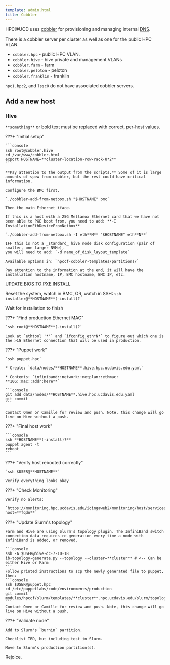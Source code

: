 ```yaml
---
template: admin.html
title: Cobbler
---
```


HPC@UCD uses [cobbler](https://cobbler.github.io/) for provisioning and managing internal [DNS](../dns).

There is a cobbler server per cluster as well as one for the public HPC VLAN.

-   `cobbler.hpc` - public HPC VLAN.
-   `cobbler.hive` - hive private and management VLANs
-   `cobbler.farm` - farm
-   `cobbler.peloton` - peloton
-   `cobbler.franklin` - franklin

`hpc1`, `hpc2`, and `lssc0` do not have associated cobbler servers.

## Add a new host

### Hive

`**something**` or bold text must be replaced with correct, per-host values.

???+ "Initial setup"

    ```console
    ssh root@cobbler.hive
    cd /var/www/cobbler-html
    export HOSTNAME=**cluster-location-row-rack-U*2**
    ```

    **Pay attention to the output from the scripts.** Some of it is large amounts of spew from cobbler, but the rest could have critical information.

    Configure the BMC first.

    `./cobbler-add-from-netbox.sh "$HOSTNAME" bmc`

    Then the main Ethernet iface.

    If this is a host with a 25G Mellanox Ethernet card that we have not
    been able to PXE boot from, you need to add: **-I InstallationEthDeviceFromNetbox**

    `./cobbler-add-from-netbox.sh -I eth**M** "$HOSTNAME" eth**N**`

    IFF this is not a _standard_ hive node disk configuration (pair of smaller, one larger NVMe),
    you will need to add: `-d name_of_disk_layout_template`

    Available options in: `hpccf-cobbler-templates/partitions/`

    Pay attention to the information at the end, it will have the installation hostname, IP, BMC hostname, BMC IP, etc.

[UPDATE BIOS TO PXE INSTALL](/admin/PXE/)

Reset the system, watch in BMC, OR, watch in SSH: `ssh installer@**HOSTNAME**(-install)?`

Wait for installation to finish

???+ "Find production Ethernet MAC"

    `ssh root@**HOSTNAME**(-install)?`

    Look at `ethtool '*'` and `ifconfig eth*N*` to figure out which one is the >1G Ethernet connection that will be used in production.

???+ "Puppet work"

    `ssh puppet.hpc`

    * Create: `data/nodes/**HOSTNAME**.hive.hpc.ucdavis.edu.yaml`

    * Contents: `infiniband::network::netplan::ethmac: **10G::mac::addr:here**`

    ```console
    git add data/nodes/**HOSTNAME**.hive.hpc.ucdavis.edu.yaml
    git commit
    ```

    Contact Omen or Camille for review and push. Note, this change will go live on Hive without a push.

???+ "Final host work"

    ```console
    ssh **HOSTNAME**(-install)?**
    puppet agent -t
    reboot
    ```

???+ "Verify host rebooted correctly"

    `ssh $USER@**HOSTNAME**`

    Verify everything looks okay

???+ "Check Monitoring"

    Verify no alerts:

    `https://monitoring.hpc.ucdavis.edu/icingaweb2/monitoring/host/services?host=**fqdn**`

???+ "Update Slurm's topology"

    Farm and Hive are using Slurm's topology plugin. The InfiniBand switch connection data requires re-generation every time a node with InfiniBand is added, or removed.

    ```console
    ssh -A $USER@hive-dc-7-10-18
    ib-topology-generate.py --topology --cluster=**cluster** # <-- Can be either Hive or Farm
    ```
    Follow printed instructions to scp the newly generated file to puppet, then:
    ```console
    ssh $USER@puppet.hpc
    cd /etc/puppetlabs/code/environments/production
    git commit modules/hpccf/slurm/templates/**cluster**.hpc.ucdavis.edu/slurm/topology.conf.epp
    ```
    Contact Omen or Camille for review and push. Note, this change will go live on Hive without a push.

???+ "Validate node"

    Add to Slurm's `burnin` partition.

    Checklist TBD, but including test in Slurm.

    Move to Slurm's production partition(s).

Rejoice.
